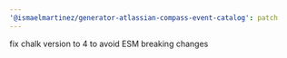 ```yaml
---
'@ismaelmartinez/generator-atlassian-compass-event-catalog': patch
---
```


fix chalk version to 4 to avoid ESM breaking changes
